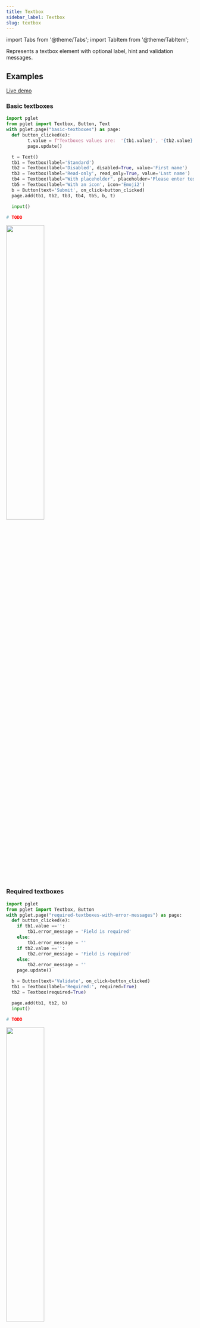 ```yaml
---
title: Textbox
sidebar_label: Textbox
slug: textbox
---
```

import Tabs from '@theme/Tabs';
import TabItem from '@theme/TabItem';

Represents a textbox element with optional label, hint and validation messages.

## Examples

[Live demo](https://python-textbox-example.pgletio.repl.co)

### Basic textboxes

<Tabs groupId="language">
  <TabItem value="python" label="Python" default>

```python
import pglet
from pglet import Textbox, Button, Text
with pglet.page("basic-textboxes") as page:
  def button_clicked(e):
        t.value = f"Textboxes values are:  '{tb1.value}', '{tb2.value}', '{tb3.value}', '{tb4.value}', '{tb5.value}'."
        page.update()

  t = Text()
  tb1 = Textbox(label='Standard')
  tb2 = Textbox(label='Disabled', disabled=True, value='First name')
  tb3 = Textbox(label='Read-only', read_only=True, value='Last name')  
  tb4 = Textbox(label="With placeholder", placeholder='Please enter text here')
  tb5 = Textbox(label='With an icon', icon='Emoji2')
  b = Button(text='Submit', on_click=button_clicked)
  page.add(tb1, tb2, tb3, tb4, tb5, b, t)

  input()
```
  </TabItem>
  <TabItem value="powershell" label="PowerShell">

```powershell
# TODO
```

  </TabItem>
</Tabs>

<img src="/img/docs/controls/textbox/basic-textboxes.gif" width="45%" />

### Required textboxes

<Tabs groupId="language">
  <TabItem value="python" label="Python" default>

```python
import pglet
from pglet import Textbox, Button
with pglet.page("required-textboxes-with-error-messages") as page:
  def button_clicked(e):
    if tb1.value =='':
        tb1.error_message = 'Field is required'
    else:
        tb1.error_message = ''
    if tb2.value =='':
        tb2.error_message = 'Field is required'
    else:
        tb2.error_message = ''
    page.update()

  b = Button(text='Validate', on_click=button_clicked)
  tb1 = Textbox(label='Required:', required=True)
  tb2 = Textbox(required=True)

  page.add(tb1, tb2, b)
  input()
```
  </TabItem>
  <TabItem value="powershell" label="PowerShell">

```powershell
# TODO
```

  </TabItem>
</Tabs>

<img src="/img/docs/controls/textbox/required-textboxes.gif" width="45%" />

### Textbox with `change` event

<Tabs groupId="language">
  <TabItem value="python" label="Python" default>

```python
import pglet
from pglet import Textbox, Button
with pglet.page("textbox-with-change-event") as page:
  def textbox_changed(e):
    if tb.value =='':
        tb.error_message = 'Field is required'
    else:
        tb.error_message = ''

    page.update()

  tb = Textbox(label='Required:', required=True, on_change=textbox_changed, error_message='Field is required')

  page.add(tb)
  input()
```
  </TabItem>
  <TabItem value="powershell" label="PowerShell">

```powershell
# TODO
```

  </TabItem>
</Tabs>

<img src="/img/docs/controls/textbox/textbox-with-change-event.gif" width="45%" />

### Password with reveal button

<Tabs groupId="language">
  <TabItem value="python" label="Python" default>

```python
import pglet
from pglet import Textbox
with pglet.page("password-with-reveal-button") as page:

  page.add(Textbox(label='Password with reveal button', password=True))
  
```
  </TabItem>
  <TabItem value="powershell" label="PowerShell">

```powershell
# TODO
```

  </TabItem>
</Tabs>

<img src="/img/docs/controls/textbox/password-with-reveal-button.gif" width="45%" />

### Multiline textboxes

<Tabs groupId="language">
  <TabItem value="python" label="Python" default>

```python
import pglet
from pglet import Textbox
with pglet.page("multiline-textboxes") as page:

  page.add(
      Textbox(label='standard', multiline=True),
      Textbox(label='disabled', multiline=True, disabled=True, value='line1\nline2\nline3\nline4\nline5\n'),
      Textbox(label='With auto adjusted height', multiline=True, auto_adjust_height=True))
  
```
  </TabItem>
  <TabItem value="powershell" label="PowerShell">

```powershell
# TODO
```

  </TabItem>
</Tabs>

<img src="/img/docs/controls/textbox/multiline-textboxes.gif" width="45%" />

### Underlined and borderless textboxes

<Tabs groupId="language">
  <TabItem value="python" label="Python" default>

```python
import pglet
from pglet import Textbox
with pglet.page("underlined-and-borderless-textboxes") as page:

  page.add(
    Textbox(label='Underlined', underlined=True, placeholder='Enter text here'),
    Textbox(label='Borderless', borderless=True, placeholder='Enter text here'))
  
```
  </TabItem>
  <TabItem value="powershell" label="PowerShell">

```powershell
# TODO
```

  </TabItem>
</Tabs>

<img src="/img/docs/controls/textbox/underlined-and-borderless-textboxes.gif" width="45%" />

### Underlined and borderless textboxes

<Tabs groupId="language">
  <TabItem value="python" label="Python" default>

```python
import pglet
from pglet import Textbox
with pglet.page("suffix-prefix-textboxes") as page:

  page.add(
    Textbox(label='With prefix', prefix='https://'),
    Textbox(label='With suffix', suffix='.com'),
    Textbox(label='With prefix and suffix', prefix='https://', suffix='.com'))
  
```
  </TabItem>
  <TabItem value="powershell" label="PowerShell">

```powershell
# TODO
```

  </TabItem>
</Tabs>

<img src="/img/docs/controls/textbox/suffix-prefix-textboxes.png" width="45%" />

## Properties

| Name           | Type   | Default | Description |
| -------------- | ------ | ------- | ----------- |
| `value`        | string |         | Current value of the textbox. |
| `label`        | string |         | Label to display above the textbox.  |
| `placeholder`  | string |         | The short hint displayed in the textbox before the user enters a value. |
| `errorMessage` | string |         | Static error message displayed below the textbox. |
| `description`  | string |         | Description displayed below the textbox to provide additional details about what text to enter. |
| `prefix`       | string |         | Prefix displayed before the textbox contents. This is not included in the value. |
| `suffix`       | string |         | Suffix displayed after the textbox contents. This is not included in the value. |
| `icon`         | string |         | Icon shown in the textbox. |
| `iconColor`    | string |         | Icon color. |
| `multiline`    | bool   | `false` | Whether or not the textbox is a multiline text field. |
| `required`     | bool   | `false` | Display textbox as required. |
| `readOnly`     | bool   | `false` | If true, the textbox is readonly. |
| `autoAdjustHeight`     | bool   | `false` | For multiline textboxes, whether or not to auto adjust textbox height. |
| `borderless`   | bool   | `false` | Whether or not the textbox is borderless. |
| `underlined`   | bool   | `false` | Whether or not the textbox is underlined. |
| `align`        | string | `left`  | Text alignment within textbox: `left` or `right`. |
| `password`     | bool   | `false` | Whether the textbox is a masked field for entering password. |
| `onChange`     | bool   | `false` | Whether `change` event should be fired while text is typed into the Textbox. This property is used by command-based client libraries only like Bash. |

## Events

| Name      | Description |
| --------- | ----------- |
| `change`  | Fires when the typed input for the Textbox has changed. For performance optimization this event is disabled unless `onChange` property set to `true`. |

